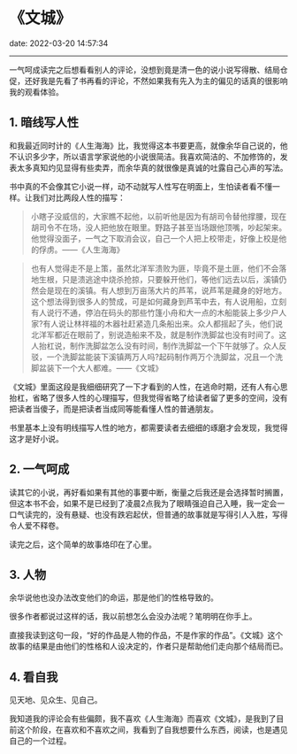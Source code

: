 # 《文城》
date: 2022-03-20 14:57:34

---


一气呵成读完之后想看看别人的评论，没想到竟是清一色的说小说写得散、结局仓促，还好我是先看了书再看的评论，不然如果我有先入为主的偏见的话真的很影响我的观看体验。

## 1. 暗线写人性

和我最近同时计的《人生海海》比，我觉得这本书要更高，就像余华自己说的，他不认识多少字，所以语言学家说他的小说很简洁。我喜欢简洁的、不加修饰的，发表太多真知灼见显得有些卖弄，而余华真的就很像是真诚的吐露自己心声的写法。

书中真的不会像其它小说一样，动不动就写人性写在明面上，生怕读者看不懂一样。让我们对比两段人性的描写：

> 小瞎子没威信的，大家瞧不起他，以前听他是因为有胡司令替他撑腰，现在胡司令不在场，没人把他放在眼里。野路子甚至当场跟他顶嘴，吵起架来。他觉得没面子，一气之下取消会议，自己一个人把上校带走，好像上校是他的俘虏。——《人生海海》

> 也有人觉得走不是上策，虽然北洋军溃败为匪，毕竟不是土匪，他们不会落地生根，只是溃逃途中烧杀抢掠，只要躲开他们，等他们远去以后，溪镇仍然会是现在的溪镇。有人想到万亩荡大片的芦苇，说芦苇是藏身的好地方。这个想法得到很多人的赞成，可是如何藏身到芦苇中去，有人说用船，立刻有人说行不通，停泊在码头的那些竹篷小舟和大一点的木船能装上多少户人家?有人说让林祥福的木器社赶紧造几条船出来。众人都摇起了头，他们说北洋军都近在眼前了，别说造船来不及，就是制作洗脚盆也没有时间了。这人抬杠说，制作洗脚盆怎么没有时间，制作洗脚盆一个下午就够了。众人反驳，一个洗脚盆能装下溪镇两万人吗?起码制作两万个洗脚盆，况且一个洗脚盆装下一个大人都难。——《文城》

《文城》里面这段是我细细研究了一下才看到的人性，在逃命时期，还有人有心思抬杠，省略了很多人性的心理描写，但我觉得省略了给读者留了更多的空间，没有把读者当傻子，而是把读者当成同等能看懂人性的普通朋友。

书里基本上没有明线描写人性的地方，都需要读者去细细的琢磨才会发现，我觉得这才是好小说。

## 2. 一气呵成

读其它的小说，再好看如果有其他的事要中断，衡量之后我还是会选择暂时搁置，但这本书不会，如果不是已经到了凌晨2点我为了眼睛强迫自己入睡，我一定会一口气读完的，没有悬疑、也没有跌宕起伏，但普通的故事就是写得引人入胜，写得令人爱不释卷。

读完之后，这个简单的故事烙印在了心里。

## 3. 人物

余华说他也没办法改变他们的命运，那是他们的性格导致的。

很多作者都说过这样的话，我以前想怎么会没办法呢？笔明明在你手上。

直接我读到这句一段，“好的作品是人物的作品，不是作家的作品”。《文城》这个故事的结果是由他们的性格和人设决定的，作者只是帮助他们走向那个结局而已。

## 4. 看自我

见天地、见众生、见自己。

我知道我的评论会有些偏颇，我不喜欢《人生海海》而喜欢《文城》，是我到了目前这个阶段，在喜欢和不喜欢之间，我看到了自我想要什么东西，阅读，也是遇见自己的一个过程。

